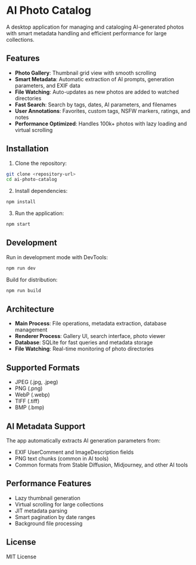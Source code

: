 # AI Photo Catalog

A desktop application for managing and cataloging AI-generated photos with smart metadata handling and efficient performance for large collections.

## Features

- **Photo Gallery**: Thumbnail grid view with smooth scrolling
- **Smart Metadata**: Automatic extraction of AI prompts, generation parameters, and EXIF data
- **File Watching**: Auto-updates as new photos are added to watched directories
- **Fast Search**: Search by tags, dates, AI parameters, and filenames
- **User Annotations**: Favorites, custom tags, NSFW markers, ratings, and notes
- **Performance Optimized**: Handles 100k+ photos with lazy loading and virtual scrolling

## Installation

1. Clone the repository:
```bash
git clone <repository-url>
cd ai-photo-catalog
```

2. Install dependencies:
```bash
npm install
```

3. Run the application:
```bash
npm start
```

## Development

Run in development mode with DevTools:
```bash
npm run dev
```

Build for distribution:
```bash
npm run build
```

## Architecture

- **Main Process**: File operations, metadata extraction, database management
- **Renderer Process**: Gallery UI, search interface, photo viewer
- **Database**: SQLite for fast queries and metadata storage
- **File Watching**: Real-time monitoring of photo directories

## Supported Formats

- JPEG (.jpg, .jpeg)
- PNG (.png)
- WebP (.webp)
- TIFF (.tiff)
- BMP (.bmp)

## AI Metadata Support

The app automatically extracts AI generation parameters from:
- EXIF UserComment and ImageDescription fields
- PNG text chunks (common in AI tools)
- Common formats from Stable Diffusion, Midjourney, and other AI tools

## Performance Features

- Lazy thumbnail generation
- Virtual scrolling for large collections
- JIT metadata parsing
- Smart pagination by date ranges
- Background file processing

## License

MIT License
